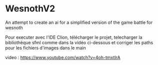 # WesnothV2
An attempt to create an ai for a simplified version of the game battle for wesnoth

Pour executer avec l'IDE Clion, télécharger le projet, telecharger la bibliothèque sfml comme dans la vidéo ci-dessous et corriger les paths pour les fichiers d'images dans le main

video : https://www.youtube.com/watch?v=4oh-tmxtIrA
